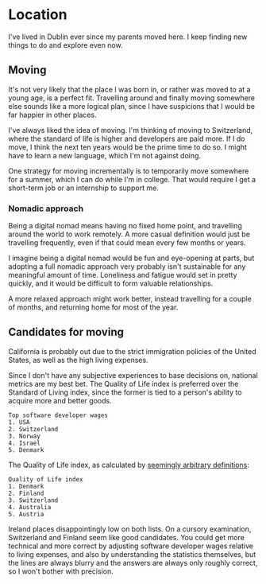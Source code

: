 # Location

I've lived in Dublin ever since my parents moved here. I keep finding new things to do and explore even now.

## Moving

It's not very likely that the place I was born in, or rather was moved to at a young age, is a perfect fit. Travelling around and finally moving somewhere else sounds like a more logical plan, since I have suspicions that I would be far happier in other places.

I've always liked the idea of moving. I'm thinking of moving to Switzerland, where the standard of life is higher and developers are paid more. If I do move, I think the next ten years would be the prime time to do so. I might have to learn a new language, which I'm not against doing.

One strategy for moving incrementally is to temporarily move somewhere for a summer, which I can do while I'm in college. That would require I get a short-term job or an internship to support me.

### Nomadic approach

Being a digital nomad means having no fixed home point, and travelling around the world to work remotely. A more casual definition would just be travelling frequently, even if that could mean every few months or years.

I imagine being a digital nomad would be fun and eye-opening at parts, but adopting a full nomadic approach very probably isn't sustainable for any meaningful amount of time. Loneliness and fatigue would set in pretty quickly, and it would be difficult to form valuable relationships.

A more relaxed approach might work better, instead travelling for a couple of months, and returning home for most of the year.

## Candidates for moving

California is probably out due to the strict immigration policies of the United States, as well as the high living expenses.

Since I don't have any subjective experiences to base decisions on, national metrics are my best bet. The Quality of Life index is preferred over the Standard of Living index, since the former is tied to a person's ability to acquire more and better goods.

```
Top software developer wages
1. USA
2. Switzerland
3. Norway
4. Israel
5. Denmark
```

The Quality of Life index, as calculated by [seemingly arbitrary definitions](https://www.numbeo.com/quality-of-life/indices_explained.jsp):

```
Quality of Life index
1. Denmark
2. Finland
3. Switzerland
4. Australia
5. Austria
```

Ireland places disappointingly low on both lists. On a cursory examination, Switzerland and Finland seem like good candidates. You could get more technical and more correct by adjusting software developer wages relative to living expenses, and also by understanding the statistics themselves, but the lines are always blurry and the answers are always only roughly correct, so I won't bother with precision.
